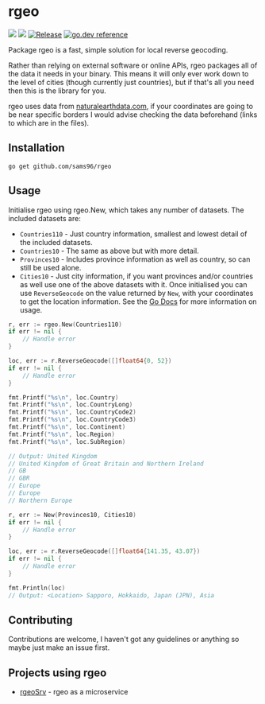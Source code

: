 # rgeo
[![](https://img.shields.io/github/workflow/status/sams96/rgeo/continuous-integration?style=for-the-badge)](https://github.com/sams96/rgeo/actions?query=workflow%3Acontinuous-integration)
[![](https://goreportcard.com/badge/github.com/sams96/rgeo?style=for-the-badge)](https://goreportcard.com/report/github.com/sams96/rgeo)
[![Release](https://img.shields.io/github/tag/sams96/rgeo.svg?label=release&color=24B898&logo=github&style=for-the-badge)](https://github.com/sams96/rgeo/releases/latest)
[![go.dev reference](https://img.shields.io/badge/go.dev-reference-007d9c?logo=go&logoColor=white&style=for-the-badge)](https://pkg.go.dev/github.com/sams96/rgeo)

Package rgeo is a fast, simple solution for local reverse geocoding.

Rather than relying on external software or online APIs, rgeo packages all of
the data it needs in your binary. This means it will only ever work down to the
level of cities (though currently just countries), but if that's all you need
then this is the library for you.

rgeo uses data from [naturalearthdata.com](https://naturalearthdata.com), if
your coordinates are going to be near specific borders I would advise checking
the data beforehand (links to which are in the files).

## Installation

    go get github.com/sams96/rgeo

## Usage

Initialise rgeo using rgeo.New, which takes any number of datasets. The included
datasets are:
 - `Countries110` - Just country information, smallest and lowest detail of the
   included datasets.
 - `Countries10` - The same as above but with more detail.
 - `Provinces10` - Includes province information as well as country, so can
   still be used alone.
 - `Cities10` - Just city information, if you want provinces and/or countries as
   well use one of the above datasets with it.
Once initialised you can use `ReverseGeocode` on the value returned by `New`,
with your coordinates to get the location information. See the [Go
Docs](https://pkg.go.dev/github.com/sams96/rgeo) for more information on usage.

```go
r, err := rgeo.New(Countries110)
if err != nil {
	// Handle error
}

loc, err := r.ReverseGeocode([]float64{0, 52})
if err != nil {
	// Handle error
}

fmt.Printf("%s\n", loc.Country)
fmt.Printf("%s\n", loc.CountryLong)
fmt.Printf("%s\n", loc.CountryCode2)
fmt.Printf("%s\n", loc.CountryCode3)
fmt.Printf("%s\n", loc.Continent)
fmt.Printf("%s\n", loc.Region)
fmt.Printf("%s\n", loc.SubRegion)

// Output: United Kingdom
// United Kingdom of Great Britain and Northern Ireland
// GB
// GBR
// Europe
// Europe
// Northern Europe
```

```go
r, err := New(Provinces10, Cities10)
if err != nil {
	// Handle error
}

loc, err := r.ReverseGeocode([]float64{141.35, 43.07})
if err != nil {
	// Handle error
}

fmt.Println(loc)
// Output: <Location> Sapporo, Hokkaido, Japan (JPN), Asia
```
## Contributing

Contributions are welcome, I haven't got any guidelines or anything so maybe
just make an issue first.

## Projects using rgeo

 - [rgeoSrv](https://github.com/sams96/rgeoSrv) - rgeo as a microservice
